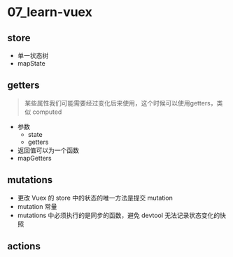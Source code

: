 # 07_learn-vuex

## store
- 单一状态树
- mapState

## getters
> 某些属性我们可能需要经过变化后来使用，这个时候可以使用getters，类似 computed
- 参数
    - state
    - getters
- 返回值可以为一个函数
- mapGetters

## mutations
- 更改 Vuex 的 store 中的状态的唯一方法是提交 mutation
- mutation 常量
- mutations 中必须执行的是同步的函数，避免 devtool 无法记录状态变化的快照

## actions
